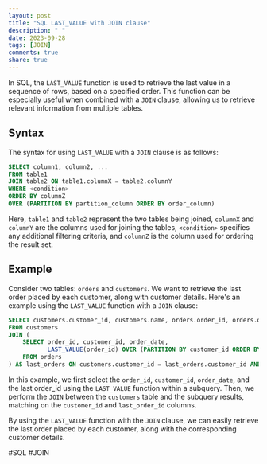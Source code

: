 ```yaml
---
layout: post
title: "SQL LAST_VALUE with JOIN clause"
description: " "
date: 2023-09-28
tags: [JOIN]
comments: true
share: true
---
```


In SQL, the `LAST_VALUE` function is used to retrieve the last value in a sequence of rows, based on a specified order. This function can be especially useful when combined with a `JOIN` clause, allowing us to retrieve relevant information from multiple tables.

## Syntax

The syntax for using `LAST_VALUE` with a `JOIN` clause is as follows:

```sql
SELECT column1, column2, ...
FROM table1
JOIN table2 ON table1.columnX = table2.columnY
WHERE <condition>
ORDER BY columnZ
OVER (PARTITION BY partition_column ORDER BY order_column)
```
Here, `table1` and `table2` represent the two tables being joined, `columnX` and `columnY` are the columns used for joining the tables, `<condition>` specifies any additional filtering criteria, and `columnZ` is the column used for ordering the result set.

## Example

Consider two tables: `orders` and `customers`. We want to retrieve the last order placed by each customer, along with customer details. Here's an example using the `LAST_VALUE` function with a `JOIN` clause:

```sql
SELECT customers.customer_id, customers.name, orders.order_id, orders.order_date
FROM customers
JOIN (
    SELECT order_id, customer_id, order_date,
           LAST_VALUE(order_id) OVER (PARTITION BY customer_id ORDER BY order_date) AS last_order_id
    FROM orders
) AS last_orders ON customers.customer_id = last_orders.customer_id AND orders.order_id = last_orders.last_order_id
```

In this example, we first select the `order_id`, `customer_id`, `order_date`, and the last order_id using the `LAST_VALUE` function within a subquery. Then, we perform the `JOIN` between the `customers` table and the subquery results, matching on the `customer_id` and `last_order_id` columns.

By using the `LAST_VALUE` function with the `JOIN` clause, we can easily retrieve the last order placed by each customer, along with the corresponding customer details.

#SQL #JOIN